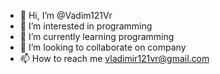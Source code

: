 - 👋 Hi, I’m @Vadim121Vr
- 👀 I’m interested in programming 
- 🌱 I’m currently learning programming
- 💞️ I’m looking to collaborate on company
- 📫 How to reach me vladimir121vr@gmail.com

<!---
Vadim121Vr/Vadim121Vr is a ✨ special ✨ repository because its `README.md` (this file) appears on your GitHub profile.
You can click the Preview link to take a look at your changes.
--->
